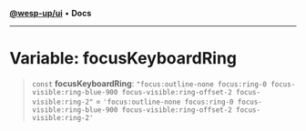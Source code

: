 [**@wesp-up/ui**](../README.md) • **Docs**

---

# Variable: focusKeyboardRing

> `const` **focusKeyboardRing**: `"focus:outline-none focus:ring-0 focus-visible:ring-blue-900 focus-visible:ring-offset-2 focus-visible:ring-2"` = `'focus:outline-none focus:ring-0 focus-visible:ring-blue-900 focus-visible:ring-offset-2 focus-visible:ring-2'`
